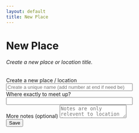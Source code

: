 ```yaml
---
layout: default
title: New Place
---
```


<h1>New Place</h1>

<div>
    <form id="makeNewMember">
        <div class="card shadow mb-4">
            <div class="card-header py-3">
                <h6 class="m-0 font-weight-bold text-primary">Create a new place or location title.</h6>
            </div>
            <div class="card-body">
                <div class="form-group">
                    <label for="title">Create a new place / location</label>
                    <input class="form-control" type="text" id="title" name="title" required placeholder ="Create a unique name (add number at end if need be)"
                    minlength="3" maxlength="50" size="40">
                </div>
                <div class="form-group">
                    <label for="meeting_place">Where exactly to meet up?</label>
                    <input class="form-control" type="text" id="meeting_place" name="meeting_place" required
                    minlength="4" maxlength="50" size="40">
                </div>
                  <div class="form-group">
                    <label for="notes">More notes (optional)</label>
                    <textarea class="form-control" type="text" id="notes" name="notes" placeholder="Notes are only relevent to location i.e directions NOT times or people etc."
                    minlength="4" maxlength="255" size="40"></textarea>
                </div>               
            </div>
            <div>
                <button class="btn btn-primary btn-block" type="submit" id="submitForm">Save</button>
            </div>
        </div>
    </form>
</div>

<script>
    $('form').on('submit', function (event) {
        event.preventDefault()
        placeNew();
    });

    async function placeNew(){
        var title = $('#title').val(); //document.getElementById("first_name").value;
        var meeting_place = $('#meeting_place').val();
        var notes = $('#notes').val();
        const items = await placeNewData(title, meeting_place, notes);

        //Clear fields in form.
        $('#title').val("");
        $('#meeting_place').val("");
        $('#notes').val("");
     }

</script>